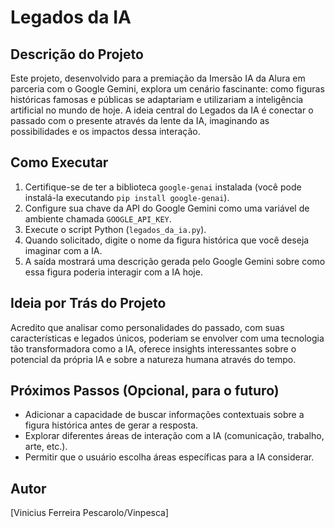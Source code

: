 # Legados da IA

## Descrição do Projeto

Este projeto, desenvolvido para a premiação da Imersão IA da Alura em parceria com o Google Gemini, explora um cenário fascinante: como figuras históricas famosas e públicas se adaptariam e utilizariam a inteligência artificial no mundo de hoje. A ideia central do Legados da IA é conectar o passado com o presente através da lente da IA, imaginando as possibilidades e os impactos dessa interação.

## Como Executar

1.  Certifique-se de ter a biblioteca `google-genai` instalada (você pode instalá-la executando `pip install google-genai`).
2.  Configure sua chave da API do Google Gemini como uma variável de ambiente chamada `GOOGLE_API_KEY`.
3.  Execute o script Python (`legados_da_ia.py`).
4.  Quando solicitado, digite o nome da figura histórica que você deseja imaginar com a IA.
5.  A saída mostrará uma descrição gerada pelo Google Gemini sobre como essa figura poderia interagir com a IA hoje.

## Ideia por Trás do Projeto

Acredito que analisar como personalidades do passado, com suas características e legados únicos, poderiam se envolver com uma tecnologia tão transformadora como a IA, oferece insights interessantes sobre o potencial da própria IA e sobre a natureza humana através do tempo.

## Próximos Passos (Opcional, para o futuro)

* Adicionar a capacidade de buscar informações contextuais sobre a figura histórica antes de gerar a resposta.
* Explorar diferentes áreas de interação com a IA (comunicação, trabalho, arte, etc.).
* Permitir que o usuário escolha áreas específicas para a IA considerar.

## Autor

\[Vinicius Ferreira Pescarolo/Vinpesca]
